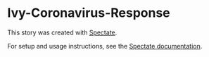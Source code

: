 # Ivy-Coronavirus-Response

This story was created with [Spectate](https://github.com/spec-journalism/spectate).

For setup and usage instructions, see the [Spectate documentation](https://github.com/spec-journalism/spectate/#cloning-a-spectate-project).
